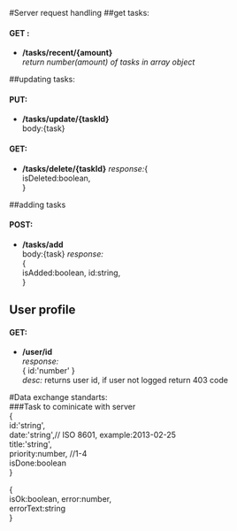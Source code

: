 #Server request handling
##get tasks:  
#### GET :   
* **/tasks/recent/{amount}**   
_return number(amount) of tasks in array object_  

##updating tasks:  
#### PUT:
* **/tasks/update/{taskId}**  
  body:{task} 
   
#### GET:

* **/tasks/delete/{taskId}** 
 _response:_{   
 isDeleted:boolean,     
}

##adding tasks   
#### POST:
 * **/tasks/add**  
 body:{task}
 _response:_   
{  
 isAdded:boolean, 
 id:string,     
}  
 
## User profile 

#### GET:  
* **/user/id**  
_response:_  
{
    id:'number'
}  
_desc:_ returns user id, if user not logged return 403 code
 
#Data exchange standarts:  
###Task to cominicate with server   
{  
  id:'string',  
  date:'string',// ISO 8601, example:2013-02-25   
  title:'string',  
  priority:number, //1-4  
  isDone:boolean    
}  

{  
isOk:boolean,
error:number,      
errorText:string  
}
